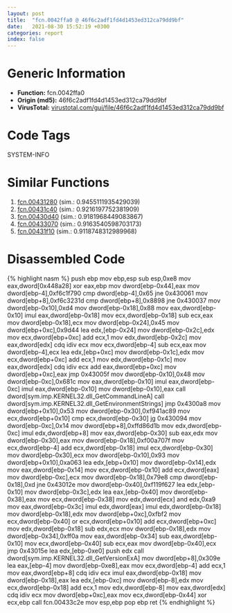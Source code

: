 ```yaml
---
layout: post
title:  "fcn.0042ffa0 @ 46f6c2adf1fd4d1453ed312ca79dd9bf"
date:   2021-08-30 15:52:19 +0300
categories: report
index: false
---
```


# Generic Information
- **Function:** fcn.0042ffa0
- **Origin (md5):** 46f6c2adf1fd4d1453ed312ca79dd9bf
- **VirusTotal:** [virustotal.com/gui/file/46f6c2adf1fd4d1453ed312ca79dd9bf][virustotal_ref]

# Code Tags
<span class="tag" id="SYSTEM-INFO">SYSTEM-INFO</span>


# Similar Functions

1. [fcn.00431280][similar_1_ref] (sim.: 0.9455111935429039)
2. [fcn.00431c40][similar_2_ref] (sim.: 0.9216197752381909)
3. [fcn.00430d40][similar_3_ref] (sim.: 0.9181968449083867)
4. [fcn.00433070][similar_4_ref] (sim.: 0.9163540598703173)
5. [fcn.00431f10][similar_5_ref] (sim.: 0.9118748312989968)


# Disassembled Code

{% highlight nasm %}
push ebp
mov ebp,esp
sub esp,0xe8
mov eax,dword[0x448a28]
xor eax,ebp
mov dword[ebp-0x44],eax
mov dword[ebp-4],0xf6c1f790
cmp dword[ebp-4],0x65
jne 0x430061
mov dword[ebp+8],0xf6c3231d
cmp dword[ebp+8],0x8898
jne 0x430037
mov dword[ebp-0x10],0xd4
mov dword[ebp-0x18],0x88
mov eax,dword[ebp-0x10]
imul eax,dword[ebp-0x18]
mov ecx,dword[ebp-0x18]
sub ecx,eax
mov dword[ebp-0x18],ecx
mov dword[ebp-0x24],0x45
mov dword[ebp+0xc],0x9d44
lea edx,[ebp-0x24]
mov dword[ebp-0x2c],edx
mov ecx,dword[ebp+0xc]
add ecx,1
mov edx,dword[ebp-0x2c]
mov eax,dword[edx]
cdq
idiv ecx
mov ecx,dword[ebp-4]
sub ecx,eax
mov dword[ebp-4],ecx
lea edx,[ebp+0xc]
mov dword[ebp-0x1c],edx
mov ecx,dword[ebp+0xc]
add ecx,1
mov edx,dword[ebp-0x1c]
mov eax,dword[edx]
cdq
idiv ecx
add eax,dword[ebp+0xc]
mov dword[ebp+0xc],eax
jmp 0x43005f
mov dword[ebp-0x10],0x48
mov dword[ebp-0xc],0x681c
mov eax,dword[ebp-0x10]
imul eax,dword[ebp-0xc]
imul eax,dword[ebp-0x10]
mov dword[ebp-0x10],eax
call dword[sym.imp.KERNEL32.dll_GetCommandLineA]
call dword[sym.imp.KERNEL32.dll_GetEnvironmentStrings]
jmp 0x4300a8
mov dword[ebp+0x10],0x53
mov dword[ebp-0x30],0xf941ac89
mov ecx,dword[ebp+0x10]
cmp ecx,dword[ebp-0x30]
jg 0x430094
mov dword[ebp-0xc],0x14
mov dword[ebp+8],0xffd86d1b
mov edx,dword[ebp-0xc]
imul edx,dword[ebp+8]
mov eax,dword[ebp-0x30]
sub eax,edx
mov dword[ebp-0x30],eax
mov dword[ebp-0x18],0xf00a707f
mov ecx,dword[ebp-4]
add ecx,dword[ebp-0x18]
imul ecx,dword[ebp-0x30]
mov dword[ebp-0x30],ecx
mov dword[ebp-0x10],0x93
mov dword[ebp+0x10],0xa063
lea edx,[ebp+0x10]
mov dword[ebp-0x14],edx
mov eax,dword[ebp-0x14]
mov ecx,dword[ebp-0x10]
add ecx,dword[eax]
mov dword[ebp-0xc],ecx
mov dword[ebp-0x18],0x79e8
cmp dword[ebp-0x18],0xd
jne 0x43012e
mov dword[ebp-0x40],0xf119f627
lea edx,[ebp-0x10]
mov dword[ebp-0x3c],edx
lea eax,[ebp-0x40]
mov dword[ebp-0x38],eax
mov ecx,dword[ebp-0x38]
mov edx,dword[ecx]
and edx,0xa9
mov eax,dword[ebp-0x3c]
imul edx,dword[eax]
imul edx,dword[ebp-0x18]
mov dword[ebp-0x18],edx
mov dword[ebp+0xc],0xfbf2
mov ecx,dword[ebp-0x40]
or ecx,dword[ebp+0x10]
add ecx,dword[ebp+0xc]
mov edx,dword[ebp-0x18]
sub edx,ecx
mov dword[ebp-0x18],edx
mov dword[ebp-0x34],0xff0a
mov eax,dword[ebp-0x34]
sub eax,dword[ebp-0x10]
mov ecx,dword[ebp-0x40]
sub ecx,eax
mov dword[ebp-0x40],ecx
jmp 0x43015e
lea edx,[ebp-0xe0]
push edx
call dword[sym.imp.KERNEL32.dll_GetVersionExA]
mov dword[ebp+8],0x309e
lea eax,[ebp-4]
mov dword[ebp-0xe8],eax
mov ecx,dword[ebp-4]
add ecx,1
mov eax,dword[ebp+8]
cdq
idiv ecx
imul eax,dword[ebp-0x18]
mov dword[ebp-0x18],eax
lea edx,[ebp-0xc]
mov dword[ebp-8],edx
mov ecx,dword[ebp-0x18]
add ecx,1
mov edx,dword[ebp-8]
mov eax,dword[edx]
cdq
idiv ecx
mov dword[ebp+0xc],eax
mov ecx,dword[ebp-0x44]
xor ecx,ebp
call fcn.00433c2e
mov esp,ebp
pop ebp
ret
{% endhighlight %}


[similar_1_ref]: /report/fcn.00431280@46f6c2adf1fd4d1453ed312ca79dd9bf
[similar_2_ref]: /report/fcn.00431c40@46f6c2adf1fd4d1453ed312ca79dd9bf
[similar_3_ref]: /report/fcn.00430d40@46f6c2adf1fd4d1453ed312ca79dd9bf
[similar_4_ref]: /report/fcn.00433070@46f6c2adf1fd4d1453ed312ca79dd9bf
[similar_5_ref]: /report/fcn.00431f10@46f6c2adf1fd4d1453ed312ca79dd9bf
[virustotal_ref]: https://www.virustotal.com/gui/file/46f6c2adf1fd4d1453ed312ca79dd9bf